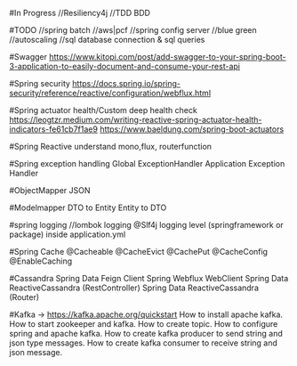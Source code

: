 #In Progress
//Resiliency4j
//TDD BDD

#TODO
//spring batch
//aws|pcf
//spring config server
//blue green
//autoscaling
//sql database connection & sql queries

#Swagger
https://www.kitopi.com/post/add-swagger-to-your-spring-boot-3-application-to-easily-document-and-consume-your-rest-api

#Spring security
https://docs.spring.io/spring-security/reference/reactive/configuration/webflux.html

#Spring actuator health/Custom deep health check
https://leogtzr.medium.com/writing-reactive-spring-actuator-health-indicators-fe61cb7f1ae9
https://www.baeldung.com/spring-boot-actuators

#Spring Reactive
understand mono,flux, routerfunction

#Spring exception handling 
Global ExceptionHandler
Application Exception Handler

#ObjectMapper JSON

#Modelmapper
DTO to Entity
Entity to DTO

#spring logging //lombok logging
@Slf4j
logging level (springframework or package) inside application.yml

#Spring Cache
@Cacheable
@CacheEvict
@CachePut
@CacheConfig
@EnableCaching

#Cassandra
Spring Data Feign Client
Spring Webflux WebClient
Spring Data ReactiveCassandra (RestController)
Spring Data ReactiveCassandra (Router)

#Kafka -> https://kafka.apache.org/quickstart
How to install apache kafka.
How to start zookeeper and kafka.
How to create topic.
How to configure spring and apache kafka.
How to create kafka producer to send string and json type messages.
How to create kafka consumer to receive string and json message.